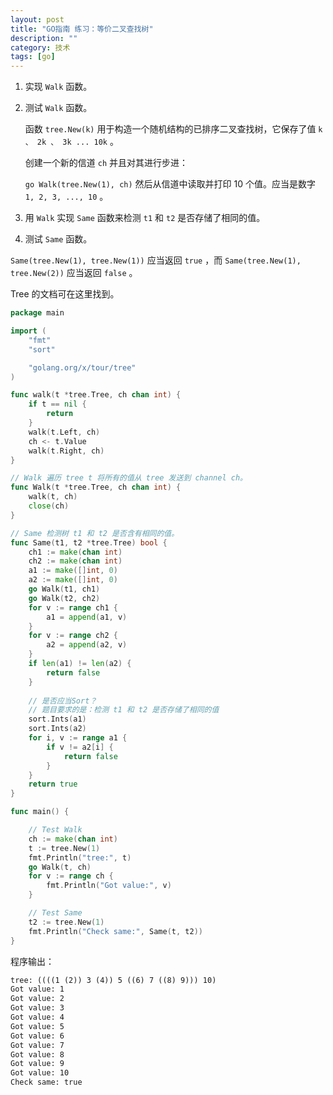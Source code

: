 ```yaml
---
layout: post
title: "GO指南 练习：等价二叉查找树"
description: ""
category: 技术
tags: [go]
---
```


1. 实现 `Walk` 函数。

2. 测试 `Walk` 函数。
    
    函数 `tree.New(k)` 用于构造一个随机结构的已排序二叉查找树，它保存了值 `k 、 2k 、 3k ... 10k` 。
    
    创建一个新的信道 `ch` 并且对其进行步进：
    
    `go Walk(tree.New(1), ch)`
    然后从信道中读取并打印 10 个值。应当是数字 `1, 2, 3, ..., 10` 。

3. 用 `Walk` 实现 `Same` 函数来检测 `t1` 和 `t2` 是否存储了相同的值。

4. 测试 `Same` 函数。

`Same(tree.New(1), tree.New(1))` 应当返回 `true` ，而 `Same(tree.New(1), tree.New(2))` 应当返回 `false` 。

Tree 的文档可在这里找到。

```go
package main

import (
	"fmt"
	"sort"

	"golang.org/x/tour/tree"
)

func walk(t *tree.Tree, ch chan int) {
	if t == nil {
		return
	}
	walk(t.Left, ch)
	ch <- t.Value
	walk(t.Right, ch)
}

// Walk 遍历 tree t 将所有的值从 tree 发送到 channel ch。
func Walk(t *tree.Tree, ch chan int) {
	walk(t, ch)
	close(ch)
}

// Same 检测树 t1 和 t2 是否含有相同的值。
func Same(t1, t2 *tree.Tree) bool {
	ch1 := make(chan int)
	ch2 := make(chan int)
	a1 := make([]int, 0)
	a2 := make([]int, 0)
	go Walk(t1, ch1)
	go Walk(t2, ch2)
	for v := range ch1 {
		a1 = append(a1, v)
	}
	for v := range ch2 {
		a2 = append(a2, v)
	}
	if len(a1) != len(a2) {
		return false
	}
	
	// 是否应当Sort？
	// 题目要求的是：检测 t1 和 t2 是否存储了相同的值
	sort.Ints(a1)
	sort.Ints(a2)
	for i, v := range a1 {
		if v != a2[i] {
			return false
		}
	}
	return true
}

func main() {

	// Test Walk
	ch := make(chan int)
	t := tree.New(1)
	fmt.Println("tree:", t)
	go Walk(t, ch)
	for v := range ch {
		fmt.Println("Got value:", v)
	}

	// Test Same
	t2 := tree.New(1)
	fmt.Println("Check same:", Same(t, t2))
}

```


程序输出：

```txt
tree: ((((1 (2)) 3 (4)) 5 ((6) 7 ((8) 9))) 10)
Got value: 1
Got value: 2
Got value: 3
Got value: 4
Got value: 5
Got value: 6
Got value: 7
Got value: 8
Got value: 9
Got value: 10
Check same: true
```

